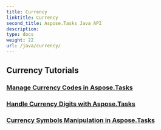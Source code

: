 ```yaml
---
title: Currency
linktitle: Currency
second_title: Aspose.Tasks Java API
description: 
type: docs
weight: 22
url: /java/currency/
---
```


## Currency Tutorials
### [Manage Currency Codes in Aspose.Tasks](./currency-codes/)
### [Handle Currency Digits with Aspose.Tasks](./currency-digits/)
### [Currency Symbols Manipulation in Aspose.Tasks](./currency-symbols/)